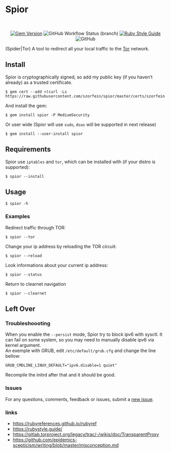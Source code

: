 # Spior

<div align="center">
<br/>

[![Gem Version](https://badge.fury.io/rb/spior.svg)](https://badge.fury.io/rb/spior)
![GitHub Workflow Status (branch)](https://img.shields.io/github/workflow/status/szorfein/spior/Rubocop/devel)
[![Ruby Style Guide](https://img.shields.io/badge/code_style-rubocop-brightgreen.svg)](https://github.com/rubocop/rubocop)
![GitHub](https://img.shields.io/github/license/szorfein/spior)

</div>


(Spider|Tor) A tool to redirect all your local traffic to the [Tor](https://www.torproject.org/) network.

## Install
Spior is cryptographically signed, so add my public key (if you haven’t already) as a trusted certificate.

    $ gem cert --add <(curl -Ls https://raw.githubusercontent.com/szorfein/spior/master/certs/szorfein.pem)

And install the gem:

    $ gem install spior -P MediumSecurity

Or user wide (Spior will use `sudo`, `doas` will be supported in next release)

    $ gem install --user-install spior

## Requirements
Spior use `iptables` and `tor`, which can be installed with (if your distro is supported):

    $ spior --install

## Usage

    $ spior -h

### Examples
Redirect traffic through TOR:

    $ spior --tor

Change your ip address by reloading the TOR circuit:

    $ spior --reload

Look informations about your current ip address:

    $ spior --status

Return to clearnet navigation

    $ spior --clearnet

## Left Over

### Troubleshoooting
When you enable the `--persist` mode, Spior try to block ipv6 with sysctl. It can fail on some system, so you may need to manually disable ipv6 via kernel argument.  
An exemple with GRUB, edit `/etc/default/grub.cfg` and change the line bellow:

```
GRUB_CMDLINE_LINUX_DEFAULT="ipv6.disable=1 quiet"
```

Recompile the initrd after that and it should be good.

### Issues
For any questions, comments, feedback or issues, submit a [new issue](https://github.com/szorfein/spior/issues/new).

### links
+ https://rubyreferences.github.io/rubyref
+ https://rubystyle.guide/
+ https://gitlab.torproject.org/legacy/trac/-/wikis/doc/TransparentProxy
+ https://github.com/epidemics-scepticism/writing/blob/master/misconception.md
